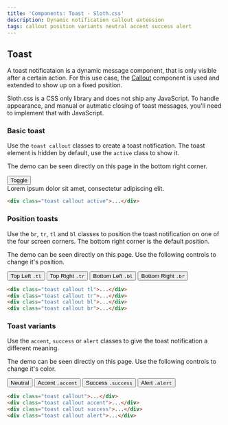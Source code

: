 ```yaml
---
title: 'Components: Toast - Sloth.css'
description: Dynamic notification callout extension
tags: callout position variants neutral accent success alert
---
```


## Toast

A toast notificataion is a dynamic message component, that is only visible after a certain action. For this use case, the <a href="/components/callout">Callout</a> component is used and extended to show up on a fixed position.

<p class="callout accent">
  Sloth.css is a CSS only library and does not ship any JavaScript. To handle appearance, and manual or autmatic closing of toast messages, you'll need to implement that with JavaScript.
</p>

### Basic toast

Use the `toast callout` classes to create a toast notification. The toast element is hidden by default, use the `active` class to show it.

<div class="demo">
  <p>The demo can be seen directly on this page in the bottom right corner.</p>
  <div class="flex gap-2">
    <button onclick="toggleToast()">Toggle</button>
  </div>
  <div class="toast callout active" id="toast-demo">
    Lorem ipsum dolor sit amet, consectetur adipiscing elit.
  </div>
</div>

```html
<div class="toast callout active">...</div>
```

### Position toasts

Use the `br`, `tr`, `tl` and `bl` classes to position the toast notification on one of the four screen corners. The bottom right corner is the default position.

<div class="demo">
  <p>The demo can be seen directly on this page. Use the following controls to change it's position.</p>
  <div class="control grid grid-cols-2 max-w-screen-xs gap-2">
    <button class="neutral" onclick="positionToast('tl')">
      Top Left <code>.tl</code>
    </button>
    <button class="neutral" onclick="positionToast('tr')">
      Top Right <code>.tr</code>
    </button>
    <button class="neutral" onclick="positionToast('bl')">
      Bottom Left <code>.bl</code>
    </button>
    <button class="neutral" onclick="positionToast('br')">
      Bottom Right <code>.br</code>
    </button>
  </div>
</div>

```html
<div class="toast callout tl">...</div>
<div class="toast callout tr">...</div>
<div class="toast callout bl">...</div>
<div class="toast callout br">...</div>
```

### Toast variants

Use the `accent`, `success` or `alert` classes to give the toast notification a different meaning.

<div class="demo">
  <p>The demo can be seen directly on this page. Use the following controls to change it's color.</p>
  <div class="control flex gap-2">
    <button class="neutral" onclick="colorToast('neutral')">
      Neutral
    </button>
    <button onclick="colorToast('accent')">
      Accent <code>.accent</code>
    </button>
    <button class="success" onclick="colorToast('success')">
      Success <code>.success</code>
    </button>
    <button class="alert" onclick="colorToast('alert')">
      Alert <code>.alert</code>
    </button>
  </div>
</div>

```html
<div class="toast callout">...</div>
<div class="toast callout accent">...</div>
<div class="toast callout success">...</div>
<div class="toast callout alert">...</div>
```
